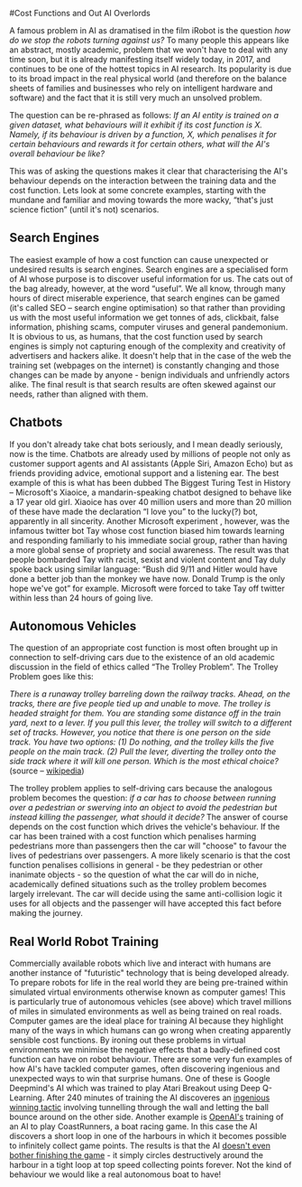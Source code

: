 #Cost Functions and Out AI Overlords

A famous problem in AI as dramatised in the film iRobot is the question _how do we stop the robots turning against us?_ To many people this appears like an abstract, mostly academic, problem that we won't have to deal with any time soon, but it is already manifesting itself widely today, in 2017, and continues to be one of the hottest topics in AI research. Its popularity is due to its broad impact in the real physical world (and therefore on the balance sheets of families and businesses who rely on intelligent hardware and software) and the fact that it is still very much an unsolved problem.

The question can be re-phrased as follows: _If an AI entity is trained on a given dataset, what behaviours will it exhibit if its cost function is X. Namely, if its behaviour is driven by a function, X, which penalises it for certain behaviours and rewards it for certain others, what will the AI's overall behaviour be like?_

This was of asking the questions makes it clear that characterising the AI's behaviour depends on the interaction between the training data and the cost function. Lets look at some concrete examples, starting with the mundane and familiar and moving towards the more wacky, “that's just science fiction” (until it's not) scenarios.

## Search Engines
The easiest example of how a cost function can cause unexpected or undesired results is search engines. Search engines are a specialised form of AI whose purpose is to discover useful information for us. The cats out of the bag already, however, at the word “useful”. We all know, through many hours of direct miserable experience, that search engines can be gamed (it's called SEO – search engine optimisation) so that rather than providing us with the most useful information we get tonnes of ads, clickbait, false information, phishing scams, computer viruses and general pandemonium. It is obvious to us, as humans, that the cost function used by search engines is simply not capturing enough of the complexity and creativity of advertisers and hackers alike. It doesn't help that in the case of the web the training set (webpages on the internet) is constantly changing and those changes can be made by anyone - benign individuals and unfriendly actors alike. The final result is that search results are often skewed against our needs, rather than aligned with them.

## Chatbots
If you don't already take chat bots seriously, and I mean deadly seriously, now is the time. Chatbots are already used by millions of people not only as customer support agents and AI assistants (Apple Siri, Amazon Echo) but as friends providing advice, emotional support and a listening ear. The best example of this is what has been dubbed The Biggest Turing Test in History – Microsoft's Xiaoice, a mandarin-speaking chatbot designed to behave like a 17 year old girl. Xiaoice has over 40 million users and more than 20 million of these have made the declaration “I love you” to the lucky(?) bot, apparently in all sincerity. Another Microsoft experiment , however, was the infamous twitter bot Tay whose cost function biased him towards learning and responding familiarly to his immediate social group, rather than having a more global sense of propriety and social awareness. The result was that people bombarded Tay with racist, sexist and violent content and Tay duly spoke back using similar language: “Bush did 9/11 and Hitler would have done a better job than the monkey we have now. Donald Trump is the only hope we've got” for example. Microsoft were forced to take Tay off twitter within less than 24 hours of going live.

## Autonomous Vehicles
The question of an appropriate cost function is most often brought up in connection to self-driving cars due to the existence of an old academic discussion in the field of ethics called “The Trolley Problem”. The Trolley Problem goes like this:

_There is a runaway trolley barreling down the railway tracks. Ahead, on the tracks, there are five people tied up and unable to move. The trolley is headed straight for them. You are standing some distance off in the train yard, next to a lever. If you pull this lever, the trolley will switch to a different set of tracks. However, you notice that there is one person on the side track. You have two options: (1) Do nothing, and the trolley kills the five people on the main track. (2) Pull the lever, diverting the trolley onto the side track where it will kill one person. Which is the most ethical choice?_
(source – [wikipedia](https://en.wikipedia.org/wiki/Trolley_problem))

The trolley problem applies to self-driving cars because the analogous problem becomes the question: _if a car has to choose between running over a pedestrian or swerving into an object to avoid the pedestrian but instead killing the passenger, what should it decide?_ The answer of course depends on the cost function which drives the vehicle's behaviour. If the car has been trained with a cost function which penalises harming pedestrians more than passengers then the car will "choose" to favour the lives of pedestrians over passengers. A more likely scenario is that the cost function penalises collisions in general - be they pedestrian or other inanimate objects - so the question of what the car will do in niche, academically defined situations such as the trolley problem becomes largely irrelevant. The car will decide using the same anti-collision logic it uses for all objects and the passenger will have accepted this fact before making the journey.

## Real World Robot Training
Commercially available robots which live and interact with humans are another instance of "futuristic" technology that is being developed already. To prepare robots for life in the real world they are being pre-trained within simulated virtual environments otherwise known as computer games! This is particularly true of autonomous vehicles (see above) which travel millions of miles in simulated environments as well as being trained on real roads. Computer games are the ideal place for training AI because they highlight many of the ways in which humans can go wrong when creating apparently sensible cost functions. By ironing out these problems in virtual environments we minimise the negative effects that a badly-defined cost function can have on robot behaviour. There are some very fun examples of how AI's have tackled computer games, often discovering ingenious and unexpected ways to win that surprise humans. One of these is Google Deepmind's AI which was trained to play Atari Breakout using Deep Q-Learning. After 240 minutes of training the AI discoveres an [ingenious winning tactic](https://www.youtube.com/watch?v=V1eYniJ0Rnk) involving tunnelling through the wall and letting the ball bounce around on the other side. Another example is [OpenAI's](https://openai.com/blog/faulty-reward-functions/) training of an AI to play CoastRunners, a boat racing game. In this case the AI discovers a short loop in one of the harbours in which it becomes possible to infinitely collect game points. The results is that the AI [doesn't even bother finishing the game](https://www.youtube.com/watch?v=tlOIHko8ySg) - it simply circles destructively around the harbour in a tight loop at top speed collecting points forever. Not the kind of behaviour we would like a real autonomous boat to have!


